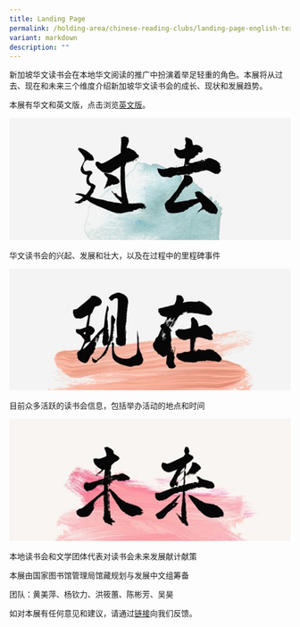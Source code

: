 ```yaml
---
title: Landing Page
permalink: /holding-area/chinese-reading-clubs/landing-page-english-text/
variant: markdown
description: ""
---
```

新加坡华文读书会在本地华文阅读的推广中扮演着举足轻重的角色。本展将从过去、现在和未来三个维度介绍新加坡华文读书会的成长、现状和发展趋势。

本展有华文和英文版，点击浏览[英文版](https://biblioasia.nlb.gov.sg/chinese-reading-clubs-english-text/)。

![](/images/Exhibition%20Mockup/Exhibition_Landing_Past.jpg)


华文读书会的兴起、发展和壮大，以及在过程中的里程碑事件

![](/images/Exhibition%20Mockup/Exhibition_Landing_Present.jpg)


目前众多活跃的读书会信息，包括举办活动的地点和时间

![](/images/Exhibition%20Mockup/Exhibition_Landing_Future.jpg)

本地读书会和文学团体代表对读书会未来发展献计献策

本展由国家图书馆管理局馆藏规划与发展中文组筹备

团队：黄美萍、杨钦力、洪筱蕙、陈彬芳、吴昊

如对本展有任何意见和建议，请通过[链接](https://go.gov.sg/sgchinesereadingclubs-feedback)向我们反馈。